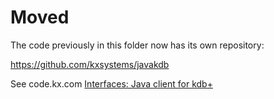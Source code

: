 # Moved

The code previously in this folder now has its own repository: 

<https://github.com/kxsystems/javakdb>

See code.kx.com [Interfaces: Java client for kdb+](https://code.kx.com/v2/interfaces/java-client-for-q/)
